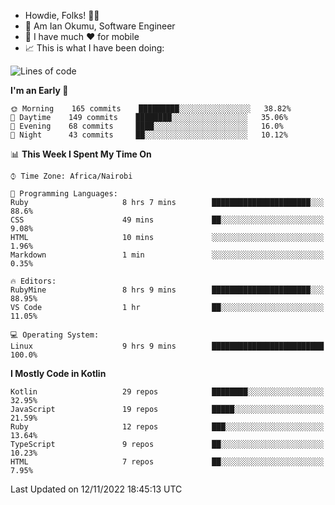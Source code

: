 
* Howdie, Folks! 👋🤓
* 🤪 Am Ian Okumu, Software Engineer
* 📱 I have much ❤️ for mobile
* 📈 This is what I have been doing:
  
<!-- <a href="https://otsembo.github.io/OtsemboPortfolio/" style="margin-right:.5%; margin-top=.5%;">
  <img align="center" src="https://github-readme-stats.vercel.app/api/top-langs/?username=otsembo&layout=compact" />
</a> -->

<!--START_SECTION:waka-->
![Lines of code](https://img.shields.io/badge/From%20Hello%20World%20I%27ve%20Written-792%20Thousand%20lines%20of%20code-blue)

**I'm an Early 🐤** 

```text
🌞 Morning    165 commits    █████████░░░░░░░░░░░░░░░░   38.82% 
🌆 Daytime    149 commits    ████████░░░░░░░░░░░░░░░░░   35.06% 
🌃 Evening    68 commits     ████░░░░░░░░░░░░░░░░░░░░░   16.0% 
🌙 Night      43 commits     ██░░░░░░░░░░░░░░░░░░░░░░░   10.12%

```


📊 **This Week I Spent My Time On** 

```text
⌚︎ Time Zone: Africa/Nairobi

💬 Programming Languages: 
Ruby                     8 hrs 7 mins        ██████████████████████░░░   88.6% 
CSS                      49 mins             ██░░░░░░░░░░░░░░░░░░░░░░░   9.08% 
HTML                     10 mins             ░░░░░░░░░░░░░░░░░░░░░░░░░   1.96% 
Markdown                 1 min               ░░░░░░░░░░░░░░░░░░░░░░░░░   0.35%

🔥 Editors: 
RubyMine                 8 hrs 9 mins        ██████████████████████░░░   88.95% 
VS Code                  1 hr                ██░░░░░░░░░░░░░░░░░░░░░░░   11.05%

💻 Operating System: 
Linux                    9 hrs 9 mins        █████████████████████████   100.0%

```

**I Mostly Code in Kotlin** 

```text
Kotlin                   29 repos            ████████░░░░░░░░░░░░░░░░░   32.95% 
JavaScript               19 repos            █████░░░░░░░░░░░░░░░░░░░░   21.59% 
Ruby                     12 repos            ███░░░░░░░░░░░░░░░░░░░░░░   13.64% 
TypeScript               9 repos             ██░░░░░░░░░░░░░░░░░░░░░░░   10.23% 
HTML                     7 repos             ██░░░░░░░░░░░░░░░░░░░░░░░   7.95%

```



 Last Updated on 12/11/2022 18:45:13 UTC
<!--END_SECTION:waka-->

<br />
<br />
<br />
<br />
<br />
  
  </div>
<!---
otsembo/otsembo is a ✨ special ✨ repository because its `README.md` (this file) appears on your GitHub profile.
You can click the Preview link to take a look at your changes.
--->
